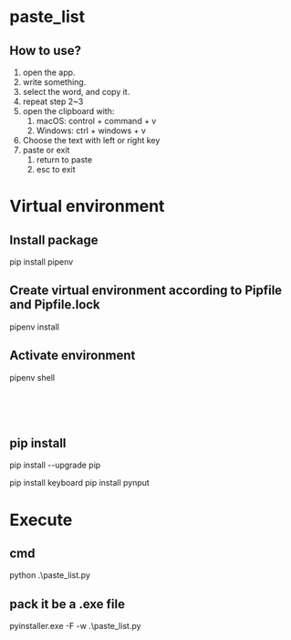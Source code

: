 # paste_list

## How to use?

1. open the app.
2. write something.
3. select the word, and copy it.
4. repeat step 2~3 
5. open the clipboard with:
    1. macOS: control + command + v
    2. Windows: ctrl + windows + v
6. Choose the text with left or right key
7. paste or exit
    1. return to paste
    2. esc to exit



# Virtual environment
## Install package
pip install pipenv

## Create virtual environment according to Pipfile and Pipfile.lock
pipenv install

## Activate environment
pipenv shell

<br><br><br>

## pip install
pip install --upgrade pip

pip install keyboard
pip install pynput 

# Execute
## cmd
python .\paste_list.py

## pack it be a .exe file
pyinstaller.exe -F -w .\paste_list.py
